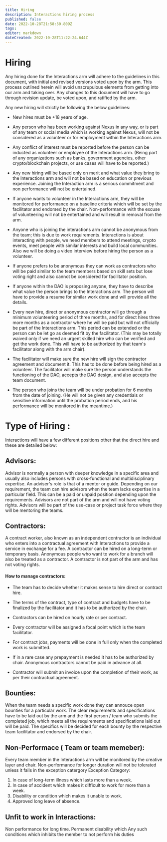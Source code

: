 ```yaml
---
title: Hiring
description: Interactions hiring process
published: false
date: 2022-10-28T21:58:50.809Z
tags: 
editor: markdown
dateCreated: 2022-10-28T11:22:24.644Z
---
```


# Hiring

Any hiring done for the Interactions arm will adhere to the guidelines in this document, with initial and revised versions voted upon by the arm. This process outlined herein will avoid unscrupulous elements from getting into our arm and taking over. Any changes to this document will have to go through revision update, be voted upon, and ratified by the arm. 

Any new hiring will strictly be following the below guidelines:

-	New hires must be +18 years of age.

-	Any person who has been working against Nexus in any way, or is part of any team or social media which is working against Nexus, will not be considered as a volunteer or for employment within the Interactions arm.

-	Any conflict of interest must be reported before the person can be inducted as volunteer or employee of the Interactions arm. (Being part of any organizations such as banks, government agencies, other crypto/blockchain projects, or use cases will have to be reported.)

-	Any new hiring will be based only on merit and what value they bring to the Interactions arm and will not be based on education or previous experience. Joining the Interaction arm is a serious commitment and non performance will not be entertained.

-	If anyone wants to volunteer in the Interactions arm, they will be monitored for performance on a baseline criteria which will be set by the facilitator and endorsed by the chair. Non-performance with the excuse of volunteering will not be entertained and will result in removal from the arm.

- Anyone who is joining the interactions arm cannot be anonymous from the team; this is due to work requirements. Interactions is about interacting with people, we need members to attend meetings, crypto events, meet people with similar interests and build local communities. Also we will be doing a video interview before hiring the person as a volunteer. 

-	If anyone prefers to be anonymous they can work as contractors who will be paid similar to the team members based on skill sets but lose voting right and also cannot be considered for facilitator position. 

-	If anyone within the DAO is proposing anyone, they have to describe what value the person brings to the Interactions arm. The person will have to provide a resume for similar work done and will provide all the details.

- Every new hire, direct or anonymous contractor will go through a minimum volunteering period of three months, and for direct hires three more months as a contractor where he will be paid but will not officially be part of the Interactions arm. This period can be extended or the person can be let go as deemed fit by the facilitator. (This may be totally waived only if we need an urgent skilled hire who can be verified and get the work done. This will have to be authorized by that team's facilitator along with the arm chair).

-	The facilitator will make sure the new hire will sign the contractor agreement and document it. This has to be done before being hired as a volunteer. The facilitator will make sure the person understands the functioning of the DAO, accepts the DAO design, and also accepts the team document.

-	The person who joins the team will be under probation for 6 months from the date of joining. (He will not be given any credentials or sensitive information until the probation period ends, and his performance will be monitored in the meantime.)

# Type of Hiring :

Interactions will have a few different positions other that the direct hire and these are detailed below:

## Advisors:

Advisor is normally a person with deeper knowledge in a specific area and usually also includes persons with cross-functional and multidisciplinary expertise. An adviser's role is that of a mentor or guide.
Depending on our requirement, the team can hire advisors when the team lacks expertise in a particular field. This can be a paid or unpaid position depending upon the requirements. Advisors are not part of the arm and will not have voting rights. Advisors will be part of the use-case or project task force where they will be mentoring the teams.
 
## Contractors:

A contract worker, also known as an independent contractor is an individual who enters into a contractual agreement with Interactions to provide a service in exchange for a fee. A contractor can be hired on a long-term or temporary basis. Anonymous people who want to work for a branch will also be treated as a contractor. A contractor is not part of the arm and has not voting rights. 

#### How to manage contractors:

-	The team has to decide whether it makes sense to hire direct or contract hire.

-	The terms of the contract, type of contract and budgets have to be finalized by the facilitator and it has to be authorized by the chair.

-	Contractors can be hired on hourly rate or per contract.

-	Every contractor will be assigned a focal point which is the team facilitator.

- For contract jobs, payments will be done in full only when the completed work is submitted.

-	If in a rare case any prepayment is needed it has to be authorized by chair. Anonymous contractors cannot be paid in advance at all.

-	Contractor will submit an invoice upon the completion of their work, as per their contractual agreement.

## Bounties:

When the team needs a specific work done they can annouce open bounties for a particular work. The clear requirements and specifications have to be laid out by the arm and the first person / team who submits the completed job, which meets all the requirements and specifications laid out will be paid. The specifics will be decided for each bounty by the respective team facilitator and endorsed by the chair.

## Non-Performace ( Team or team memeber):

Every team member in the Interactions arm will be monitored by the creative layer and chair. Non-performance for longer duration will not be tolerated unless it falls in the exception catergory
Exception Category:
1.	In case of long-term illness which lasts more than a week.
2.	In case of accident which makes it difficult to work for more than a week.
3.	Disability or condition which makes it unable to work.
4.	Approved long leave of absence. 


## Unfit to work in Interactions:
Non performance for long time.
Permanent disability which 
Any such conditions which inhibits the member to not perform his duties 
